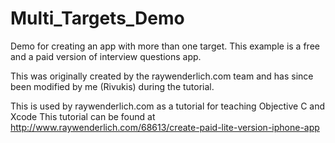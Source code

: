 Multi_Targets_Demo
==================

Demo for creating an app with more than one target. This example is a free and a paid version of interview questions app.

This was originally created by the raywenderlich.com team and has since been modified by me (Rivukis) during the tutorial.

This is used by raywenderlich.com as a tutorial for teaching Objective C and Xcode
This tutorial can be found at http://www.raywenderlich.com/68613/create-paid-lite-version-iphone-app
